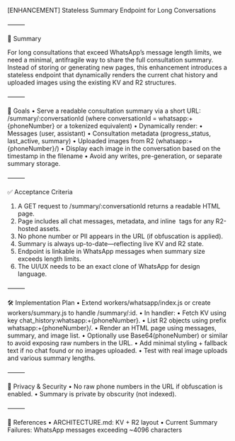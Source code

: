 [ENHANCEMENT] Stateless Summary Endpoint for Long Conversations

⸻

🧠 Summary

For long consultations that exceed WhatsApp’s message length limits, we need a minimal, antifragile way to share the full consultation summary. Instead of storing or generating new pages, this enhancement introduces a stateless endpoint that dynamically renders the current chat history and uploaded images using the existing KV and R2 structures.

⸻

🎯 Goals
• Serve a readable consultation summary via a short URL:
/summary/:conversationId
(where conversationId = whatsapp:+{phoneNumber} or a tokenized equivalent)
• Dynamically render:
• Messages (user, assistant)
• Consultation metadata (progress_status, last_active, summary)
• Uploaded images from R2 (whatsapp:+{phoneNumber}/)
• Display each image in the conversation based on the timestamp in the filename
• Avoid any writes, pre-generation, or separate summary storage.

⸻

✅ Acceptance Criteria

1. A GET request to /summary/:conversationId returns a readable HTML page.
2. Page includes all chat messages, metadata, and inline <img> tags for any R2-hosted assets.
3. No phone number or PII appears in the URL (if obfuscation is applied).
4. Summary is always up-to-date—reflecting live KV and R2 state.
5. Endpoint is linkable in WhatsApp messages when summary size exceeds length limits.
6. The UI/UX needs to be an exact clone of WhatsApp for design language.

⸻

🛠 Implementation Plan
• Extend workers/whatsapp/index.js or create workers/summary.js to handle /summary/:id.
• In handler:
• Fetch KV using key chat_history:whatsapp:+{phoneNumber}.
• List R2 objects using prefix whatsapp:+{phoneNumber}/.
• Render an HTML page using messages, summary, and image list.
• Optionally use Base64(phoneNumber) or similar to avoid exposing raw numbers in the URL.
• Add minimal styling + fallback text if no chat found or no images uploaded.
• Test with real image uploads and various summary lengths.

⸻

🔐 Privacy & Security
• No raw phone numbers in the URL if obfuscation is enabled.
• Summary is private by obscurity (not indexed).

⸻

📖 References
• ARCHITECTURE.md: KV + R2 layout
• Current Summary Failures: WhatsApp messages exceeding ~4096 characters
